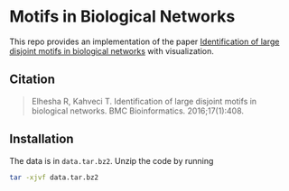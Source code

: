 # Motifs in Biological Networks

This repo provides an implementation of the paper [Identification of large disjoint motifs in biological networks](https://bmcbioinformatics.biomedcentral.com/articles/10.1186/s12859-016-1271-7) with visualization.

## Citation

> Elhesha R, Kahveci T. Identification of large disjoint motifs in biological networks. BMC Bioinformatics. 2016;17(1):408.


## Installation
The data is in `data.tar.bz2`. Unzip the code by running
```bash
tar -xjvf data.tar.bz2
```
